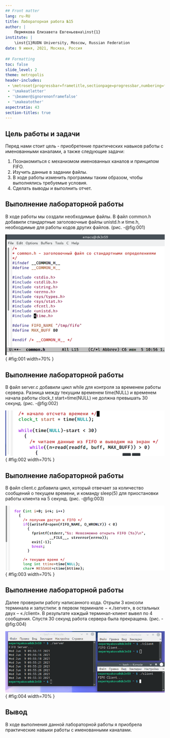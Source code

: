 ```yaml
---
## Front matter
lang: ru-RU
title: Лабораторная работа №15
author: |
	Пермякова Елизавета Евгеньевна\inst{1}
institute: |
	\inst{1}RUDN University, Moscow, Russian Federation
date: 9 июня, 2021, Москва, Россия

## Formatting
toc: false
slide_level: 2
theme: metropolis
header-includes: 
 - \metroset{progressbar=frametitle,sectionpage=progressbar,numbering=fraction}
 - '\makeatletter'
 - '\beamer@ignorenonframefalse'
 - '\makeatother'
aspectratio: 43
section-titles: true
---
```


## Цель работы и задачи

Перед нами стоит цель - приобретение   практических   навыков   работы   с именованными каналами, а также следующие задачи:

1. Познакомиться с механизмом именованных каналов и принципом FIFO.
2. Изучить данные в задании файлы.
3. В ходе работы изменить программы таким образом, чтобы выполнялись требуемые условия.
4. Сделать выводы и выполнить отчет.

## Выполнение лабораторной работы

В ходе работы мы создали необходимые файлы. В файл common.h добавили стандартные заголовочные файлы unistd.h и time.h,  необходимые  для  работы  кодов  других  файлов. (рис. -@fig:001) 

![Файл common.h](image15/2.png){ #fig:001 width=70% }

## Выполнение лабораторной работы

В файл server.c добавили цикл while для контроля за временем работы сервера. Разница  между текущим  временем time(NULL) и  временем начала работы clock_t start=time(NULL) не должна превышать 30 секунд. (рис. -@fig:002)

![Измененная часть файла server.c](image15/3.png){ #fig:002 width=70% }

## Выполнение лабораторной работы

В  файл client.c добавила  цикл,  который  отвечает  за  количество сообщений о текущем времени, и команду sleep(5) для приостановки работы клиента на 5 секунд. (рис. -@fig:003)

![splint main.c](image15/5.png){ #fig:003 width=70% }

## Выполнение лабораторной работы

Далее проверили работу написанного кода. Отрыли  3  консоли терминала и  запустили:  в  первом  терминале − «./server», в остальных двух – «./client». В результате каждый терминал-клиент вывел по 4 сообщения. Спустя 30 секунд работа сервера была прекращена. (рис. -@fig:004)

![Проверка работы программы](image15/9.png){ #fig:004 width=70% }

## Вывод

В  ходе  выполнения  данной  лабораторной  работы  я  приобрела практические навыки работы с именованными каналами.

